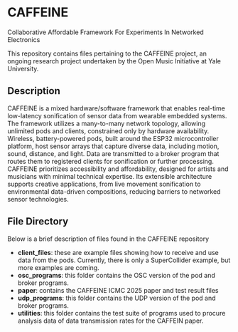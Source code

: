# CAFFEINE
Collaborative Affordable Framework For Experiments In Networked Electronics

This repository contains files pertaining to the CAFFEINE project, an ongoing research project undertaken by the Open Music Initiative at Yale University. 

## Description

CAFFEINE is a mixed hardware/software framework that enables real-time low-latency sonification of sensor data from wearable embedded systems. The framework utilizes a many-to-many network topology, allowing unlimited pods and clients, constrained only by hardware availability. Wireless, battery-powered pods, built around the ESP32 microcontroller platform, host sensor arrays that capture diverse data, including motion, sound, distance, and light. Data are transmitted to a broker program that routes them to registered clients for sonification or further processing. CAFFEINE prioritizes accessibility and affordability, designed for artists and musicians with minimal technical expertise. Its extensible architecture supports creative applications, from live movement sonification to environmental data-driven compositions, reducing barriers to networked sensor technologies.

## File Directory

Below is a brief description of files found in the CAFFEINE repository

- **client_files**: these are example files showing how to receive and use data from the pods. Currently, there is only a SuperCollider example, but more examples are coming.
- **osc_programs**: this folder contains the OSC version of the pod and broker programs.
- **paper**: contains the CAFFEINE ICMC 2025 paper and test result files
- **udp_programs**: this folder contains the UDP version of the pod and broker programs.
- **utilities**: this folder contains the test suite of programs used to procure analysis data of data transmission rates for the CAFFEIN paper.

